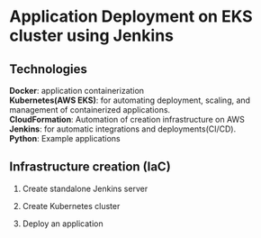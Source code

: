 # Application Deployment on EKS cluster using Jenkins

## Technologies

**Docker**: application containerization
<br>**Kubernetes(AWS EKS)**: for automating deployment, scaling, and management of containerized applications.
<br>**CloudFormation**: Automation of creation infrastructure on AWS
<br>**Jenkins**: for automatic integrations and deployments(CI/CD).
<br>**Python**: Example applications

## Infrastructure creation (IaC)

1. Create standalone Jenkins server

2. Create Kubernetes cluster

3. Deploy an application 
